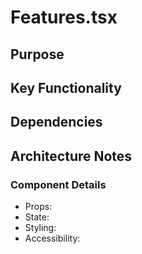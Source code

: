 # Features.tsx

## Purpose

## Key Functionality

## Dependencies

## Architecture Notes

### Component Details
- Props: 
- State: 
- Styling: 
- Accessibility: 
